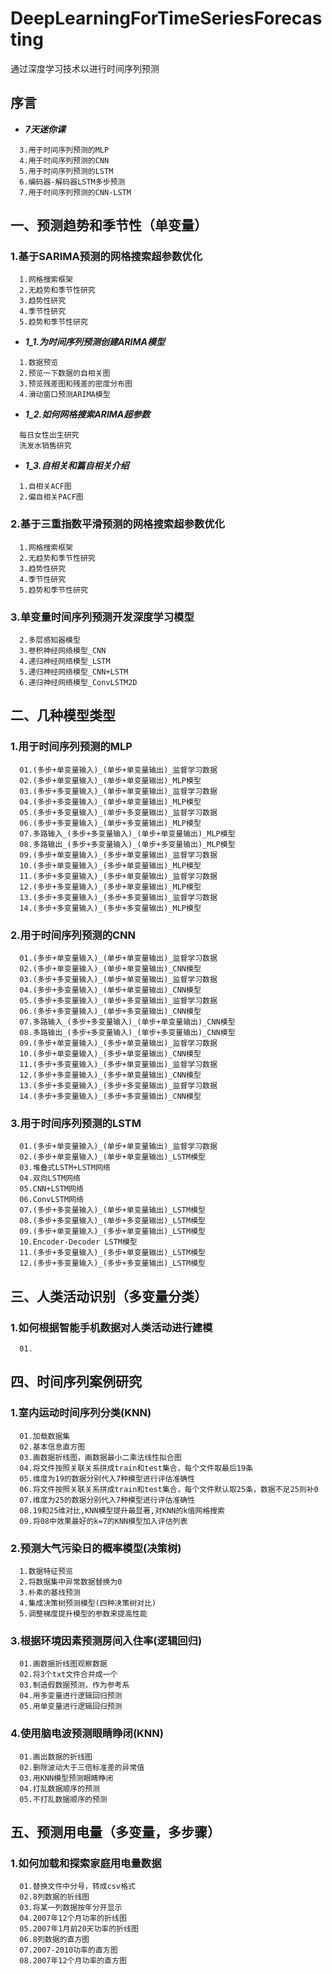 # DeepLearningForTimeSeriesForecasting
通过深度学习技术以进行时间序列预测
## 序言  
+ ***7天迷你课***  
```
  3.用于时间序列预测的MLP  
  4.用于时间序列预测的CNN  
  5.用于时间序列预测的LSTM  
  6.编码器-解码器LSTM多步预测  
  7.用于时间序列预测的CNN-LSTM  
```  
## 一、预测趋势和季节性（单变量）
### 1.基于SARIMA预测的网格搜索超参数优化  
```
  1.网格搜索框架  
  2.无趋势和季节性研究  
  3.趋势性研究  
  4.季节性研究  
  5.趋势和季节性研究  
```  
+ ***1_1.为时间序列预测创建ARIMA模型***  
```
  1.数据预览  
  2.预览一下数据的自相关图  
  3.预览残差图和残差的密度分布图  
  4.滑动窗口预测ARIMA模型  
```  
+ ***1_2.如何网格搜索ARIMA超参数***  
```
  每日女性出生研究  
  洗发水销售研究  
```
+ ***1_3.自相关和篇自相关介绍***  
```
  1.自相关ACF图  
  2.偏自相关PACF图  
``` 
### 2.基于三重指数平滑预测的网格搜索超参数优化 
```
  1.网格搜索框架  
  2.无趋势和季节性研究  
  3.趋势性研究  
  4.季节性研究  
  5.趋势和季节性研究  
```  
### 3.单变量时间序列预测开发深度学习模型  
```
  2.多层感知器模型  
  3.卷积神经网络模型_CNN  
  4.递归神经网络模型_LSTM  
  5.递归神经网络模型_CNN+LSTM  
  6.递归神经网络模型_ConvLSTM2D  
```
## 二、几种模型类型
### 1.用于时间序列预测的MLP
```
  01.(多步+单变量输入)_(单步+单变量输出)_监督学习数据
  02.(多步+单变量输入)_(单步+单变量输出)_MLP模型
  03.(多步+多变量输入)_(单步+单变量输出)_监督学习数据
  04.(多步+多变量输入)_(单步+单变量输出)_MLP模型
  05.(多步+多变量输入)_(单步+多变量输出)_监督学习数据
  06.(多步+多变量输入)_(单步+多变量输出)_MLP模型
  07.多路输入_(多步+多变量输入)_(单步+单变量输出)_MLP模型
  08.多路输出_(多步+多变量输入)_(单步+多变量输出)_MLP模型
  09.(多步+单变量输入)_(多步+单变量输出)_监督学习数据
  10.(多步+单变量输入)_(多步+单变量输出)_MLP模型
  11.(多步+多变量输入)_(多步+单变量输出)_监督学习数据
  12.(多步+多变量输入)_(多步+单变量输出)_MLP模型
  13.(多步+多变量输入)_(多步+多变量输出)_监督学习数据
  14.(多步+多变量输入)_(多步+多变量输出)_MLP模型
```
### 2.用于时间序列预测的CNN
```
  01.(多步+单变量输入)_(单步+单变量输出)_监督学习数据
  02.(多步+单变量输入)_(单步+单变量输出)_CNN模型
  03.(多步+多变量输入)_(单步+单变量输出)_监督学习数据
  04.(多步+多变量输入)_(单步+单变量输出)_CNN模型
  05.(多步+多变量输入)_(单步+多变量输出)_监督学习数据
  06.(多步+多变量输入)_(单步+多变量输出)_CNN模型
  07.多路输入_(多步+多变量输入)_(单步+单变量输出)_CNN模型
  08.多路输出_(多步+多变量输入)_(单步+多变量输出)_CNN模型
  09.(多步+单变量输入)_(多步+单变量输出)_监督学习数据
  10.(多步+单变量输入)_(多步+单变量输出)_CNN模型
  11.(多步+多变量输入)_(多步+单变量输出)_监督学习数据
  12.(多步+多变量输入)_(多步+单变量输出)_CNN模型
  13.(多步+多变量输入)_(多步+多变量输出)_监督学习数据
  14.(多步+多变量输入)_(多步+多变量输出)_CNN模型
```
### 3.用于时间序列预测的LSTM
```
  01.(多步+单变量输入)_(单步+单变量输出)_监督学习数据
  02.(多步+单变量输入)_(单步+单变量输出)_LSTM模型
  03.堆叠式LSTM+LSTM网络
  04.双向LSTM网络
  05.CNN+LSTM网络
  06.ConvLSTM网络
  07.(多步+多变量输入)_(单步+单变量输出)_LSTM模型
  08.(多步+多变量输入)_(单步+多变量输出)_LSTM模型
  09.(多步+单变量输入)_(多步+单变量输出)_LSTM模型
  10.Encoder-Decoder LSTM模型
  11.(多步+多变量输入)_(多步+单变量输出)_LSTM模型
  12.(多步+多变量输入)_(多步+多变量输出)_LSTM模型
```
## 三、人类活动识别（多变量分类）
### 1.如何根据智能手机数据对人类活动进行建模
```
  01.
```
## 四、时间序列案例研究
### 1.室内运动时间序列分类(KNN)
```
  01.加载数据集
  02.基本信息直方图
  03.画数据折线图，画数据最小二乘法线性拟合图
  04.将文件按照关联关系拼成train和test集合，每个文件取最后19条
  05.维度为19的数据分别代入7种模型进行评估准确性
  06.将文件按照关联关系拼成train和test集合，每个文件默认取25条，数据不足25则补0
  07.维度为25的数据分别代入7种模型进行评估准确性
  08.19和25维对比,KNN模型提升最显著,对KNN的k值网格搜索
  09.将08中效果最好的k=7的KNN模型加入评估列表
```
### 2.预测大气污染日的概率模型(决策树)
```
  1.数据特征预览
  2.将数据集中异常数据替换为0
  3.朴素的基线预测
  4.集成决策树预测模型(四种决策树对比)
  5.调整梯度提升模型的参数来提高性能
```
### 3.根据环境因素预测房间入住率(逻辑回归)
```
  01.画数据折线图观察数据
  02.将3个txt文件合并成一个
  03.制造假数据预测，作为参考系
  04.用多变量进行逻辑回归预测
  05.用单变量进行逻辑回归预测
```
### 4.使用脑电波预测眼睛睁闭(KNN)
```
  01.画出数据的折线图
  02.删除波动大于三倍标准差的异常值
  03.用KNN模型预测眼睛睁闭
  04.打乱数据顺序的预测
  05.不打乱数据顺序的预测
```
## 五、预测用电量（多变量，多步骤）
### 1.如何加载和探索家庭用电量数据
```
  01.替换文件中分号，转成csv格式
  02.8列数据的折线图
  03.将某一列数据按年分开显示
  04.2007年12个月功率的折线图
  05.2007年1月前20天功率的折线图
  06.8列数据的直方图
  07.2007-2010功率的直方图
  08.2007年12个月功率的直方图
```